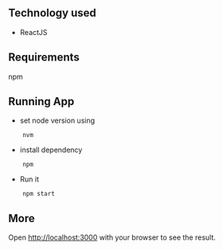 ## Technology used

- ReactJS


## Requirements

npm

## Running App

- set node version using

```
    nvm
```

- install dependency

```
    npm
```

- Run it 

```
    npm start
```

## More

Open [http://localhost:3000](http://localhost:3000) with your browser to see the result.